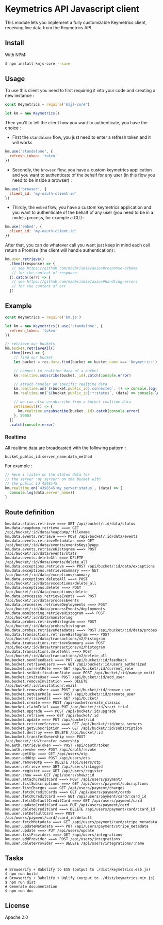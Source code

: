 # Keymetrics API Javascript client

This module lets you implement a fully customizable Keymetrics client, receiving live data from the Keymetrics API.

## Install

With NPM:

```bash
$ npm install kmjs-core --save
```

## Usage

To use this client you need to first requiring it into your code and creating a new instance :

```javascript
const Keymetrics = require('kmjs-core')

let km = new Keymetrics()
```

Then you'll to tell the client how you want to authenticate, you have the choice :

- First the `standalone` flow, you just need to enter a refresh token and it will works
```javascript
km.use('standalone', {
  refresh_token: 'token'
})
```

- Secondly, the `browser` flow, you have a custom keymetrics application and you want to authenticate of the behalf for any user (in this flow you need to be inside a browser) :
```javascript
km.use('browser', {
  client_id: 'my-oauth-client-id'
})
```

- Thirdly, the `embed` flow, you have a custom keymetrics application and you want to authenticate of the behalf of any user (you need to be in a nodejs process, for example a CLI) :
```javascript
km.use('embed', {
  client_id: 'my-oauth-client-id'
})
```

After that, you can do whatever call you want just keep in mind each call return a Promise (the client will handle authentication) :
```javascript
km.user.retrieve()
  .then((response) => {
   // see https://github.com/mzabriskie/axios#response-schema
   // for the content of response
  }).catch((err) => {
   // see https://github.com/mzabriskie/axios#handling-errors
   // for the content of err
  })
```

## Example

```javascript
const Keymetrics = require('km.js')

let km = new Keymetrics().use('standalone', {
  refresh_token: 'token'
})

// retrieve our buckets
km.bucket.retrieveAll()
  .then((res) => {
    // find our bucket
    let bucket = res.data.find(bucket => bucket.name === 'Keymetrics')

    // connect to realtime data of a bucket
    km.realtime.subscribe(bucket._id).catch(console.error)

    // attach handler on specific realtime data
    km.realtime.on(`${bucket.public_id}:connected`, () => console.log('connected to realtime'))
    km.realtime.on(`${bucket.public_id}:*:status`, (data) => console.log(data.server_name))

    // we can also unsubscribe from a bucket realtime data
    setTimeout(() => {
      km.realtime.unsubscribe(bucket._id).catch(console.error)
    }, 5000)
  })
  .catch(console.error)
```

### Realtime

All realtime data are broadcasted with the following pattern :

```
bucket_public_id:server_name:data_method
```

For example :

```javascript
// here i listen on the status data for
// the server "my_server" on the bucket with
// the public id 4398545
km.realtime.on(`4398545:my_server:status`, (data) => {
  console.log(data.server_name))
}
```

## Route definition

```
km.data.status.retrieve ===> GET /api/bucket/:id/data/status
km.data.heapdump.retrieve ===> GET /api/bucket/:id/data/heapdump/:filename
km.data.events.retrieve ===> POST /api/bucket/:id/data/events
km.data.events.retrieveMetadatas ===> GET /api/bucket/:id/data/events/eventsKeysByApp
km.data.events.retrieveHistogram ===> POST /api/bucket/:id/data/events/stats
km.data.events.deleteAll ===> DELETE /api/bucket/:id/data/events/delete_all
km.data.exceptions.retrieve ===> POST /api/bucket/:id/data/exceptions
km.data.exceptions.retrieveSummary ===> GET /api/bucket/:id/data/exceptions/summary
km.data.exceptions.deleteAll ===> POST /api/bucket/:id/data/exceptions/delete_all
km.data.exceptions.delete ===> POST /api/bucket/:id/data/exceptions/delete
km.data.processes.retrieveEvents ===> POST /api/bucket/:id/data/processEvents
km.data.processes.retrieveDeployments ===> POST /api/bucket/:id/data/processEvents/deployments
km.data.monitoring.retrieveHistogram ===> POST /api/bucket/:id/data/monitoring
km.data.probes.retrieveHistogram ===> POST /api/bucket/:id/data/probes/histogram
km.data.probes.retrieveMetadatas ===> POST /api/bucket/:id/data/probes
km.data.transactions.retrieveHistogram ===> POST /api/bucket/:id/data/transactions/v2/histogram
km.data.transactions.retrieveSummary ===> POST /api/bucket/:id/data/transactions/v2/histogram
km.data.transactions.deleteAll ===> POST /api/bucket/:id/data/transactions/v2/delete_all
km.bucket.sendFeedback ===> PUT /api/bucket/:id/feedback
km.bucket.retrieveUsers ===> GET /api/bucket/:id/users_authorized
km.bucket.currentRole ===> GET /api/bucket/:id/current_role
km.bucket.setNotificationState ===> POST /api/bucket/:id/manage_notif
km.bucket.inviteUser ===> POST /api/bucket/:id/add_user
km.bucket.removeInvitation ===> DELETE /api/bucket/:id/invitation/:email
km.bucket.removeUser ===> POST /api/bucket/:id/remove_user
km.bucket.setUserRole ===> POST /api/bucket/:id/promote_user
km.bucket.retrieveAll ===> GET /api/bucket/
km.bucket.create ===> POST /api/bucket/create_classic
km.bucket.claimTrial ===> PUT /api/bucket/:id/start_trial
km.bucket.upgrade ===> POST /api/bucket/:id/upgrade
km.bucket.retrieve ===> GET /api/bucket/:id
km.bucket.update ===> PUT /api/bucket/:id
km.bucket.retrieveServers ===> GET /api/bucket/:id/meta_servers
km.bucket.getSubscription ===> GET /api/bucket/:id/subscription
km.bucket.destroy ===> DELETE /api/bucket/:id
km.bucket.transferOwnership ===> POST /api/bucket/:id/transfer_ownership
km.auth.retrieveToken ===> POST /api/oauth/token
km.auth.revoke ===> POST /api/oauth/revoke
km.user.getOtp ===> GET /api/users/otp
km.user.addOtp ===> POST /api/users/otp
km.user.removeOtp ===> DELETE /api/users/otp
km.user.retrieve ===> GET /api/users/isLogged
km.user.register ===> GET /api/users/register
km.user.show ===> GET /api/users/show/:id
km.user.attachCreditCard ===> POST /api/users/payment/
km.user.listSubscriptions ===> GET /api/users/payment/subcriptions
km.user.listCharges ===> GET /api/users/payment/charges
km.user.fetchCreditCards ===> GET /api/users/payment/cards
km.user.fetchCreditCard ===> GET /api/users/payment/card/:card_id
km.user.fetchDefaultCreditCard ===> GET /api/users/payment/card
km.user.updateCreditCard ===> PUT /api/users/payment/card
km.user.deleteCreditCard ===> DELETE /api/users/payment/card/:card_id
km.user.setDefaultCard ===> POST /api/users/payment/card/:card_id/default
km.user.fetchMetadata ===> GET /api/users/payment/card/stripe_metadata
km.user.updateMetadata ===> PUT /api/users/payment/stripe_metadata
km.user.update ===> PUT /api/users/update
km.user.listProviders ===> GET /api/users/integrations
km.user.addProvider ===> POST /api/users/integrations
km.user.deleteProvider ===> DELETE /api/users/integrations/:name
```

## Tasks

```
# Browserify + Babelify to ES5 (output to ./dist/keymetrics.es5.js)
$ npm run build
# Browserify + Babelify + Uglify (output to ./dist/keymetrics.min.js)
$ npm run dist
# Generate documentation
$ npm run doc
```

## License

Apache 2.0
